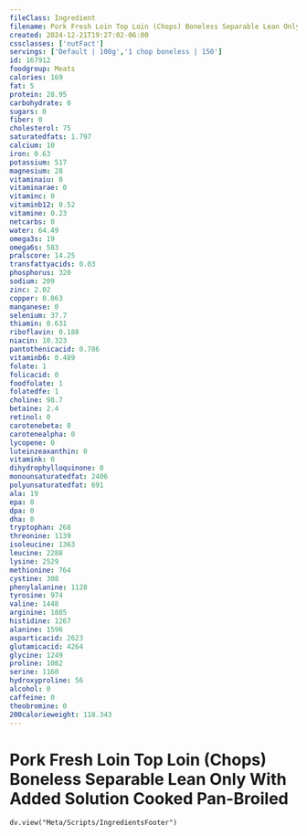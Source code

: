 ```yaml
---
fileClass: Ingredient
filename: Pork Fresh Loin Top Loin (Chops) Boneless Separable Lean Only With Added Solution Cooked Pan-Broiled
created: 2024-12-21T19:27:02-06:00
cssclasses: ['nutFact']
servings: ['Default | 100g','1 chop boneless | 150']
id: 167912
foodgroup: Meats
calories: 169
fat: 5
protein: 28.95
carbohydrate: 0
sugars: 0
fiber: 0
cholesterol: 75
saturatedfats: 1.797
calcium: 10
iron: 0.63
potassium: 517
magnesium: 28
vitaminaiu: 0
vitaminarae: 0
vitaminc: 0
vitaminb12: 0.52
vitamine: 0.23
netcarbs: 0
water: 64.49
omega3s: 19
omega6s: 583
pralscore: 14.25
transfattyacids: 0.03
phosphorus: 320
sodium: 209
zinc: 2.02
copper: 0.063
manganese: 0
selenium: 37.7
thiamin: 0.631
riboflavin: 0.188
niacin: 10.323
pantothenicacid: 0.786
vitaminb6: 0.489
folate: 1
folicacid: 0
foodfolate: 1
folatedfe: 1
choline: 98.7
betaine: 2.4
retinol: 0
carotenebeta: 0
carotenealpha: 0
lycopene: 0
luteinzeaxanthin: 0
vitamink: 0
dihydrophylloquinone: 0
monounsaturatedfat: 2406
polyunsaturatedfat: 691
ala: 19
epa: 0
dpa: 0
dha: 0
tryptophan: 268
threonine: 1139
isoleucine: 1363
leucine: 2288
lysine: 2529
methionine: 764
cystine: 308
phenylalanine: 1128
tyrosine: 974
valine: 1448
arginine: 1805
histidine: 1267
alanine: 1596
asparticacid: 2623
glutamicacid: 4264
glycine: 1249
proline: 1082
serine: 1160
hydroxyproline: 56
alcohol: 0
caffeine: 0
theobromine: 0
200calorieweight: 118.343
---
```


# Pork Fresh Loin Top Loin (Chops) Boneless Separable Lean Only With Added Solution Cooked Pan-Broiled

```dataviewjs
dv.view("Meta/Scripts/IngredientsFooter")
```
